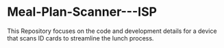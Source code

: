 # Meal-Plan-Scanner---ISP
This Repository focuses on the code and development details for a device that scans ID cards to streamline the lunch process.
